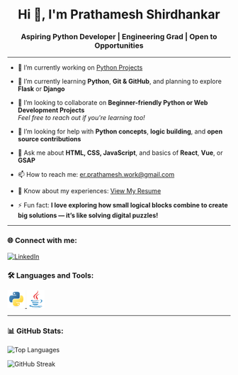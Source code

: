 <h1 align="center">Hi 👋, I'm Prathamesh Shirdhankar</h1>
<h3 align="center">Aspiring Python Developer | Engineering Grad | Open to Opportunities</h3>

---

- 🔭 I’m currently working on [Python Projects](https://github.com/prathamesh4code/PythonQs)

- 🌱 I’m currently learning **Python**, **Git & GitHub**, and planning to explore **Flask** or **Django**

- 👯 I’m looking to collaborate on **Beginner-friendly Python or Web Development Projects**  
  _Feel free to reach out if you're learning too!_

- 🤝 I’m looking for help with **Python concepts**, **logic building**, and **open source contributions**

- 💬 Ask me about **HTML, CSS, JavaScript**, and basics of **React**, **Vue**, or **GSAP**

- 📫 How to reach me: [er.prathamesh.work@gmail.com](mailto:er.prathamesh.work@gmail.com)

- 📄 Know about my experiences: [View My Resume](https://drive.google.com/file/d/1NzcsYnSJfahuXAjlUUKog_oFdXmre1td/view?usp=sharing)

- ⚡ Fun fact: **I love exploring how small logical blocks combine to create big solutions — it’s like solving digital puzzles!**

---

<h3 align="left">🌐 Connect with me:</h3>
<p align="left">
  <a href="https://www.linkedin.com/in/prathameshshirdhankar/" target="_blank">
    <img align="center" src="https://raw.githubusercontent.com/rahuldkjain/github-profile-readme-generator/master/src/images/icons/Social/linked-in-alt.svg" alt="LinkedIn" height="30" width="40" />
  </a>
</p>

<h3 align="left">🛠️ Languages and Tools:</h3>
<p align="left">
  <a href="https://www.python.org" target="_blank" rel="noreferrer">
    <img src="https://raw.githubusercontent.com/devicons/devicon/master/icons/python/python-original.svg" alt="Python" width="40" height="40"/>
  </a>
  <a href="https://www.java.com" target="_blank" rel="noreferrer">
    <img src="https://raw.githubusercontent.com/devicons/devicon/master/icons/java/java-original.svg" alt="Java" width="40" height="40"/>
  </a>
</p>

---

<h3 align="left">📊 GitHub Stats:</h3>

<p>
  <img align="center" src="https://github-readme-stats.vercel.app/api/top-langs?username=prathamesh4code&show_icons=true&locale=en&layout=compact&theme=radical" alt="Top Languages" />
</p>

<p>
  <img align="center" src="https://github-readme-streak-stats.herokuapp.com/?user=prathamesh4code&theme=radical" alt="GitHub Streak" />
</p>
